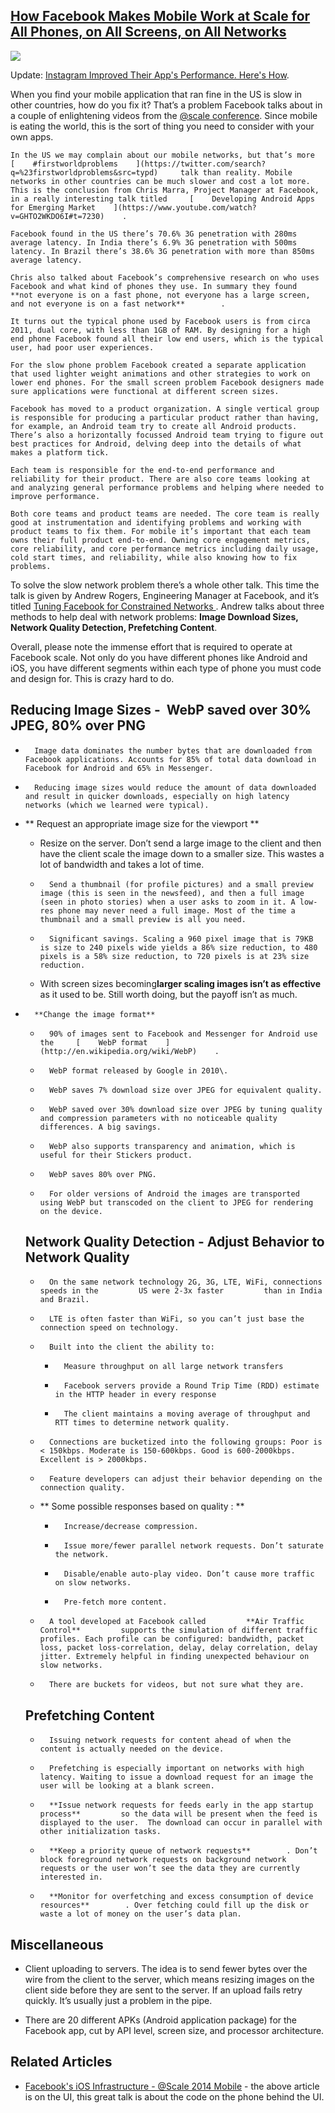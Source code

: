 ## [How Facebook Makes Mobile Work at Scale for All Phones, on All Screens, on All Networks](/blog/2014/9/22/how-facebook-makes-mobile-work-at-scale-for-all-phones-on-al.html)

    

    

![](https://farm4.staticflickr.com/3845/15115553160_e6e67e3405_n.jpg)

Update: [Instagram Improved Their App's Performance. Here's How](http://highscalability.com/blog/2014/9/29/instagram-improved-their-apps-performance-heres-how.html).

When you find your mobile application that ran fine in the US is slow in other countries, how do you fix it? That’s a problem Facebook talks about in a couple of enlightening videos from the [@scale conference](http://atscaleconference.com/). Since mobile is eating the world, this is the sort of thing you need to consider with your own apps.

    In the US we may complain about our mobile networks, but that’s more     [    #firstworldproblems    ](https://twitter.com/search?q=%23firstworldproblems&src=typd)     talk than reality. Mobile networks in other countries can be much slower and cost a lot more. This is the conclusion from Chris Marra, Project Manager at Facebook, in a really interesting talk titled     [    Developing Android Apps for Emerging Market    ](https://www.youtube.com/watch?v=GHTO2WKDO6I#t=7230)    .    

    Facebook found in the US there’s 70.6% 3G penetration with 280ms average latency. In India there’s 6.9% 3G penetration with 500ms latency. In Brazil there’s 38.6% 3G penetration with more than 850ms average latency.    

    Chris also talked about Facebook’s comprehensive research on who uses Facebook and what kind of phones they use. In summary they found         **not everyone is on a fast phone, not everyone has a large screen, and not everyone is on a fast network**        .    

    It turns out the typical phone used by Facebook users is from circa 2011, dual core, with less than 1GB of RAM. By designing for a high end phone Facebook found all their low end users, which is the typical user, had poor user experiences.    

    For the slow phone problem Facebook created a separate application that used lighter weight animations and other strategies to work on lower end phones. For the small screen problem Facebook designers made sure applications were functional at different screen sizes.    

    Facebook has moved to a product organization. A single vertical group is responsible for producing a particular product rather than having, for example, an Android team try to create all Android products. There’s also a horizontally focussed Android team trying to figure out best practices for Android, delving deep into the details of what makes a platform tick.    

    Each team is responsible for the end-to-end performance and reliability for their product. There are also core teams looking at and analyzing general performance problems and helping where needed to improve performance.    

    Both core teams and product teams are needed. The core team is really good at instrumentation and identifying problems and working with product teams to fix them. For mobile it’s important that each team owns their full product end-to-end. Owning core engagement metrics, core reliability, and core performance metrics including daily usage, cold start times, and reliability, while also knowing how to fix problems.     

To solve the slow network problem there’s a whole other talk. This time the talk is given by Andrew Rogers, Engineering Manager at Facebook, and it’s titled [    Tuning Facebook for Constrained Networks    ](https://www.youtube.com/watch?v=GHTO2WKDO6I#t=8066). Andrew talks about three methods to help deal with network problems: **Image Download Sizes, Network Quality Detection, Prefetching Content**.

Overall, please note the immense effort that is required to operate at Facebook scale. Not only do you have different phones like Android and iOS, you have different segments within each type of phone you must code and design for. This is crazy hard to do.

##     Reducing Image Sizes -  WebP saved over 30% JPEG, 80% over PNG    

*       Image data dominates the number bytes that are downloaded from Facebook applications. Accounts for 85% of total data download in Facebook for Android and 65% in Messenger.    

*       Reducing image sizes would reduce the amount of data downloaded and result in quicker downloads, especially on high latency networks (which we learned were typical).    

*   **    Request an appropriate image size for the viewport    **

    *   Resize on the server. Don’t send a large image to the client and then have the client scale the image down to a smaller size. This wastes a lot of bandwidth and takes a lot of time.

    *       Send a thumbnail (for profile pictures) and a small preview image (this is seen in the newsfeed), and then a full image (seen in photo stories) when a user asks to zoom in it. A low-res phone may never need a full image. Most of the time a thumbnail and a small preview is all you need.    

    *       Significant savings. Scaling a 960 pixel image that is 79KB is size to 240 pixels wide yields a 86% size reduction, to 480 pixels is a 58% size reduction, to 720 pixels is at 23% size reduction.    

    *   With screen sizes becoming**larger scaling images isn’t as effective** as it used to be. Still worth doing, but the payoff isn’t as much.

*       **Change the image format**    

    *       90% of images sent to Facebook and Messenger for Android use the     [    WebP format    ](http://en.wikipedia.org/wiki/WebP)    .    

    *       WebP format released by Google in 2010\.    

    *       WebP saves 7% download size over JPEG for equivalent quality.    

    *       WebP saved over 30% download size over JPEG by tuning quality and compression parameters with no noticeable quality differences. A big savings.    

    *       WebP also supports transparency and animation, which is useful for their Stickers product.    

    *       WebP saves 80% over PNG.    

    *       For older versions of Android the images are transported using WebP but transcoded on the client to JPEG for rendering on the device.    

    ##     Network Quality Detection - Adjust Behavior to Network Quality             

    *       On the same network technology 2G, 3G, LTE, WiFi, connections speeds in the         US were 2-3x faster         than in India and Brazil.    

    *       LTE is often faster than WiFi, so you can’t just base the connection speed on technology.    

    *       Built into the client the ability to:    

        *       Measure throughput on all large network transfers    

        *       Facebook servers provide a Round Trip Time (RDD) estimate in the HTTP header in every response    

        *       The client maintains a moving average of throughput and RTT times to determine network quality.    

    *       Connections are bucketized into the following groups: Poor is < 150kbps. Moderate is 150-600kbps. Good is 600-2000kbps. Excellent is > 2000kbps.    

    *       Feature developers can adjust their behavior depending on the connection quality.    

    *   **    Some possible responses based on quality        :    **

        *       Increase/decrease compression.    

        *       Issue more/fewer parallel network requests. Don’t saturate the network.    

        *       Disable/enable auto-play video. Don’t cause more traffic on slow networks.    

        *       Pre-fetch more content.    

    *       A tool developed at Facebook called         **Air Traffic Control**         supports the simulation of different traffic profiles. Each profile can be configured: bandwidth, packet loss, packet loss-correlation, delay, delay correlation, delay jitter. Extremely helpful in finding unexpected behaviour on slow networks.    

    *       There are buckets for videos, but not sure what they are.    

    ##     Prefetching Content    

    *       Issuing network requests for content ahead of when the content is actually needed on the device.    

    *       Prefetching is especially important on networks with high latency. Waiting to issue a download request for an image the user will be looking at a blank screen.    

    *       **Issue network requests for feeds early in the app startup process**         so the data will be present when the feed is displayed to the user.  The download can occur in parallel with other initialization tasks.    

    *       **Keep a priority queue of network requests**        . Don’t block foreground network requests on background network requests or the user won’t see the data they are currently interested in.    

    *       **Monitor for overfetching and excess consumption of device resources**        . Over fetching could fill up the disk or waste a lot of money on the user’s data plan.    

## Miscellaneous

*   Client uploading to servers. The idea is to send fewer bytes over the wire from the client to the server, which means resizing images on the client side before they are sent to the server. If an upload fails retry quickly. It’s usually just a problem in the pipe.

*   There are 20 different APKs (Android application package) for the Facebook app, cut by API level, screen size, and processor architecture.

## Related Articles

*   [Facebook's iOS Infrastructure - @Scale 2014 Mobile](https://www.youtube.com/watch?v=XhXC4SKOGfQ) - the above article is on the UI, this great talk is about the code on the phone behind the UI.

    